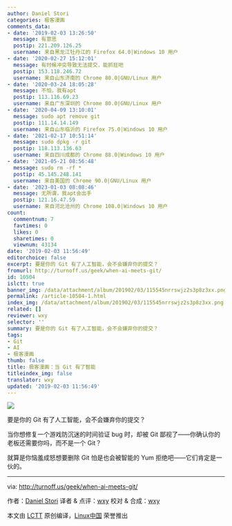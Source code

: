 ```yaml
---
author: Daniel Stori
categories: 极客漫画
comments_data:
- date: '2019-02-03 13:26:50'
  message: 有意思
  postip: 221.209.126.25
  username: 来自黑龙江牡丹江的 Firefox 64.0|Windows 10 用户
- date: '2020-02-27 15:12:01'
  message: 有时候冲突导致无法提交，能抓狂吧
  postip: 153.118.246.72
  username: 来自山东济南的 Chrome 80.0|GNU/Linux 用户
- date: '2020-03-24 18:05:28'
  message: 不怕，我有apt
  postip: 113.116.69.23
  username: 来自广东深圳的 Chrome 80.0|GNU/Linux 用户
- date: '2020-04-09 13:10:01'
  message: sudo apt remove git
  postip: 111.14.14.149
  username: 来自山东临沂的 Firefox 75.0|Windows 10 用户
- date: '2021-02-17 10:51:14'
  message: sudo dpkg -r git
  postip: 118.113.136.63
  username: 来自四川成都的 Chrome 88.0|Windows 10 用户
- date: '2021-05-21 08:56:48'
  message: sudo rm -rf *
  postip: 45.145.248.141
  username: 来自美国的 Chrome 90.0|GNU/Linux 用户
- date: '2023-01-03 08:08:46'
  message: 无所谓，我apt会出手
  postip: 121.16.47.59
  username: 来自河北沧州的 Chrome 108.0|Windows 10 用户
count:
  commentnum: 7
  favtimes: 0
  likes: 0
  sharetimes: 0
  viewnum: 43134
date: '2019-02-03 11:56:49'
editorchoice: false
excerpt: 要是你的 Git 有了人工智能，会不会嫌弃你的提交？
fromurl: http://turnoff.us/geek/when-ai-meets-git/
id: 10504
islctt: true
banner_img: /data/attachment/album/201902/03/115545nrrswjz2s3p8z3xx.png.large.jpg
permalink: /article-10504-1.html
index_img: /data/attachment/album/201902/03/115545nrrswjz2s3p8z3xx.png.thumb.jpg
related: []
reviewer: wxy
selector: ''
summary: 要是你的 Git 有了人工智能，会不会嫌弃你的提交？
tags:
- Git
- AI
- 极客漫画
thumb: false
title: 极客漫画：当 Git 有了智能
titleindex_img: false
translator: wxy
updated: '2019-02-03 11:56:49'
---
```


![](/data/attachment/album/201902/03/115545nrrswjz2s3p8z3xx.png)


要是你的 Git 有了人工智能，会不会嫌弃你的提交？


当你想修复一个游戏防沉迷的时间验证 bug 时，却被 Git 鄙视了——你确认你的老板还需要你吗，而不是一个 Git？


就算是你恼羞成怒想要删除 Git 怕是也会被智能的 Yum 拒绝吧——它们肯定是一伙的。




---


via: <http://turnoff.us/geek/when-ai-meets-git/>


作者：[Daniel Stori](http://turnoff.us/about/) 译者 & 点评：[wxy](https://github.com/wxy) 校对 & 合成：[wxy](https://github.com/wxy)


本文由 [LCTT](https://github.com/LCTT/TranslateProject) 原创编译，[Linux中国](https://linux.cn/) 荣誉推出